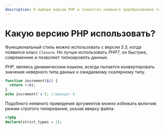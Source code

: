 ```yaml
---
description: О выборе версии PHP и тонкостях неявного преобразования типов.
---
```


# Какую версию PHP использовать?

Функциональный стиль можно использовать с версии _5.3_, когда появился класс `Closure`. Но лучше использовать _PHP7_, он быстрее, современнее и позволяет _типизировать_ данные.

_PHP_, являясь динамическим языком, всегда пытается конвертировать значения неверного типа данных к ожидаемому скалярному типу.

```php
function increment($i) {
  return ++$i;
}
echo increment('a'); //выведет b
```

Подобного неявного приведения аргументов можно избежать включив режим строгого типирования, указав вверху файла:

```php
<?php
declare(strict_types = 1);
```
